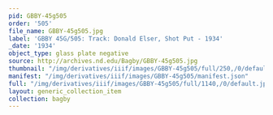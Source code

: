 ```yaml
---
pid: GBBY-45g505
order: '505'
file_name: GBBY-45g505.jpg
label: 'GBBY 45G/505: Track: Donald Elser, Shot Put - 1934'
_date: '1934'
object_type: glass plate negative
source: http://archives.nd.edu/Bagby/GBBY-45g505.jpg
thumbnail: "/img/derivatives/iiif/images/GBBY-45g505/full/250,/0/default.jpg"
manifest: "/img/derivatives/iiif/images/GBBY-45g505/manifest.json"
full: "/img/derivatives/iiif/images/GBBY-45g505/full/1140,/0/default.jpg"
layout: generic_collection_item
collection: bagby
---
```

